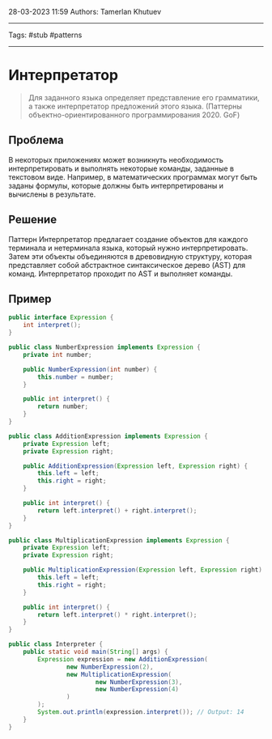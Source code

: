 28-03-2023
11:59
Authors: Tamerlan Khutuev
***
Tags: #stub #patterns 
***
# Интерпретатор

>Для заданного языка определяет представление его грамматики, а также интерпретатор предложений этого языка.
>(Паттерны объектно-ориентированного программирования 2020. GoF)

## Проблема
В некоторых приложениях может возникнуть необходимость интерпретировать и выполнять некоторые команды, заданные в текстовом виде. Например, в математических программах могут быть заданы формулы, которые должны быть интерпретированы и вычислены в результате.

## Решение
Паттерн Интерпретатор предлагает создание объектов для каждого терминала и нетерминала языка, который нужно интерпретировать. Затем эти объекты объединяются в древовидную структуру, которая представляет собой абстрактное синтаксическое дерево (AST) для команд. Интерпретатор проходит по AST и выполняет команды.

## Пример
```java
public interface Expression {
    int interpret();
}

public class NumberExpression implements Expression {
    private int number;

    public NumberExpression(int number) {
        this.number = number;
    }

    public int interpret() {
        return number;
    }
}

public class AdditionExpression implements Expression {
    private Expression left;
    private Expression right;

    public AdditionExpression(Expression left, Expression right) {
        this.left = left;
        this.right = right;
    }

    public int interpret() {
        return left.interpret() + right.interpret();
    }
}

public class MultiplicationExpression implements Expression {
    private Expression left;
    private Expression right;

    public MultiplicationExpression(Expression left, Expression right) {
        this.left = left;
        this.right = right;
    }

    public int interpret() {
        return left.interpret() * right.interpret();
    }
}

public class Interpreter {
    public static void main(String[] args) {
        Expression expression = new AdditionExpression(
                new NumberExpression(2),
                new MultiplicationExpression(
                        new NumberExpression(3),
                        new NumberExpression(4)
                )
        );
        System.out.println(expression.interpret()); // Output: 14
    }
}
```
